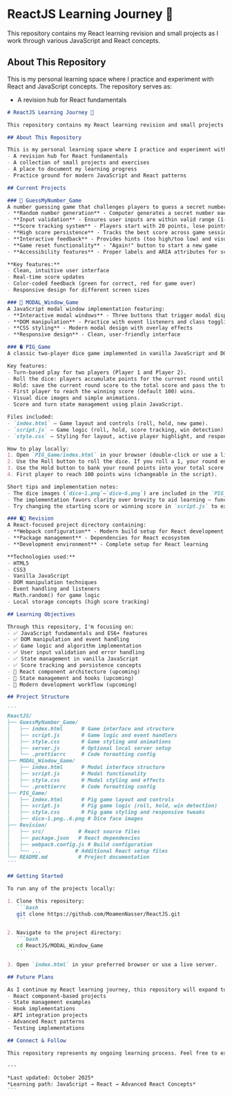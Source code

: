 # ReactJS Learning Journey 🚀

This repository contains my React learning revision and small projects as I work through various JavaScript and React concepts.

## About This Repository

This is my personal learning space where I practice and experiment with React and JavaScript concepts. The repository serves as:
- A revision hub for React fundamentals
````markdown
# ReactJS Learning Journey 🚀

This repository contains my React learning revision and small projects as I work through various JavaScript and React concepts.

## About This Repository

This is my personal learning space where I practice and experiment with React and JavaScript concepts. The repository serves as:
- A revision hub for React fundamentals
- A collection of small projects and exercises
- A place to document my learning progress
- Practice ground for modern JavaScript and React patterns

## Current Projects

### 🎯 GuessMyNumber_Game
A number guessing game that challenges players to guess a secret number between 1 and 20:
- **Random number generation** - Computer generates a secret number each game
- **Input validation** - Ensures user inputs are within valid range (1-20)
- **Score tracking system** - Players start with 20 points, lose points for wrong guesses
- **High score persistence** - Tracks the best score across game sessions
- **Interactive feedback** - Provides hints (too high/too low) and visual feedback
- **Game reset functionality** - "Again!" button to start a new game
- **Accessibility features** - Proper labels and ARIA attributes for screen readers

**Key features:**
- Clean, intuitive user interface
- Real-time score updates
- Color-coded feedback (green for correct, red for game over)
- Responsive design for different screen sizes

### 📁 MODAL_Window_Game
A JavaScript modal window implementation featuring:
- **Interactive modal windows** - Three buttons that trigger modal displays
- **DOM manipulation** - Practice with event listeners and class toggling
- **CSS styling** - Modern modal design with overlay effects
- **Responsive design** - Clean, user-friendly interface

### � PIG_Game
A classic two-player dice game implemented in vanilla JavaScript and DOM APIs.

Key features:
- Turn-based play for two players (Player 1 and Player 2).
- Roll the dice: players accumulate points for the current round until they roll a 1.
- Hold: save the current round score to the total score and pass the turn.
- First player to reach the winning score (default 100) wins.
- Visual dice images and simple animations.
- Score and turn state management using plain JavaScript.

Files included:
- `index.html` — Game layout and controls (roll, hold, new game).
- `script.js` — Game logic (roll, hold, score tracking, win detection).
- `style.css` — Styling for layout, active player highlight, and responsive tweaks.

How to play locally:
1. Open `PIG_Game/index.html` in your browser (double-click or use a live server).
2. Use the Roll button to roll the dice. If you roll a 1, your round ends and you lose the round points.
3. Use the Hold button to bank your round points into your total score and pass the turn.
4. First player to reach 100 points wins (changeable in the script).

Short tips and implementation notes:
- The dice images (`dice-1.png`–`dice-6.png`) are included in the `PIG_Game` folder and are swapped based on the random roll.
- The implementation favors clarity over brevity to aid learning — functions are small and well-commented.
- Try changing the starting score or winning score in `script.js` to experiment with the difficulty.

### �🔧 Revision
A React-focused project directory containing:
- **Webpack configuration** - Modern build setup for React development
- **Package management** - Dependencies for React ecosystem
- **Development environment** - Complete setup for React learning

**Technologies used:**
- HTML5
- CSS3
- Vanilla JavaScript
- DOM manipulation techniques
- Event handling and listeners
- Math.random() for game logic
- Local storage concepts (high score tracking)

## Learning Objectives

Through this repository, I'm focusing on:
- ✅ JavaScript fundamentals and ES6+ features
- ✅ DOM manipulation and event handling
- ✅ Game logic and algorithm implementation
- ✅ User input validation and error handling
- ✅ State management in vanilla JavaScript
- ✅ Score tracking and persistence concepts
- 🔄 React component architecture (upcoming)
- 🔄 State management and hooks (upcoming)
- 🔄 Modern development workflow (upcoming)

## Project Structure

```
ReactJS/
├── GuessMyNumber_Game/
│   ├── index.html      # Game interface and structure
│   ├── script.js       # Game logic and event handlers
│   ├── style.css       # Game styling and animations
│   ├── server.js       # Optional local server setup
│   └── .prettierrc     # Code formatting config
├── MODAL_Window_Game/
│   ├── index.html      # Modal interface structure
│   ├── script.js       # Modal functionality
│   ├── style.css       # Modal styling and effects
│   └── .prettierrc     # Code formatting config
├── PIG_Game/
│   ├── index.html      # Pig game layout and controls
│   ├── script.js       # Pig game logic (roll, hold, win detection)
│   ├── style.css       # Pig game styling and responsive tweaks
│   ├── dice-1.png..6.png # Dice face images
├── Revision/
│   ├── src/           # React source files
│   ├── package.json   # React dependencies
│   ├── webpack.config.js # Build configuration
│   └── ...           # Additional React setup files
└── README.md          # Project documentation
```

## Getting Started

To run any of the projects locally:

1. Clone this repository:
   ```bash
   git clone https://github.com/MoamenNasser/ReactJS.git
   ```

2. Navigate to the project directory:
   ```bash
   cd ReactJS/MODAL_Window_Game
   ```

3. Open `index.html` in your preferred browser or use a live server.

## Future Plans

As I continue my React learning journey, this repository will expand to include:
- React component-based projects
- State management examples
- Hook implementations
- API integration projects
- Advanced React patterns
- Testing implementations

## Connect & Follow

This repository represents my ongoing learning process. Feel free to explore the code, suggest improvements, or share your own learning experiences!

---

*Last updated: October 2025*
*Learning path: JavaScript → React → Advanced React Concepts*
```